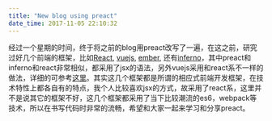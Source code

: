 ```yaml
---
title: "New blog using preact"
date_time: 2017-11-05 22:10:32
---
```



经过一个星期的时间，终于将之前的blog用preact改写了一遍，在这之前，研究过好几个前端的框架，比如[React](https://reactjs.org/), [vuejs](https://vuejs.org/), [ember](https://emberjs.com/), 还有[inferno](https://infernojs.org/)，其中preact和inferno和react非常相似，都采用了jsx的语法，另外vuejs采用和react系不一样的做法，详细的可参考[这里](https://vuejs.org/v2/guide/comparison.html)。其实这几个框架都是所谓的相应式前端开发框架，在技术特性上都各自有的特点，我个人比较喜欢jsx的方式，故采用了react系，这里并不是说其它的框架不好，这几个框架都采用了当下比较潮流的es6，webpack等技术，所以在书写代码时非常的流畅，希望和大家一起来学习和分享preact。

